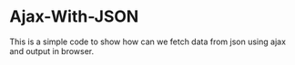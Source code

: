# Ajax-With-JSON
This is a simple code to show how can we fetch data from json using ajax and output in browser.
